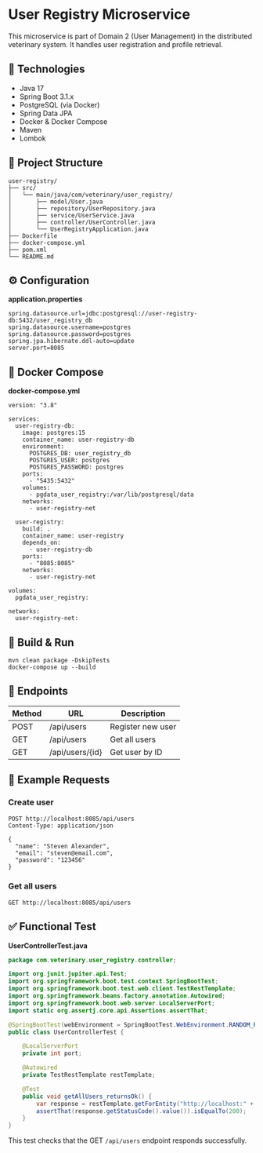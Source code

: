# User Registry Microservice

This microservice is part of Domain 2 (User Management) in the distributed veterinary system. It handles user registration and profile retrieval.

## 🚀 Technologies

- Java 17
- Spring Boot 3.1.x
- PostgreSQL (via Docker)
- Spring Data JPA
- Docker & Docker Compose
- Maven
- Lombok

## 📁 Project Structure

```
user-registry/
├── src/
│   └── main/java/com/veterinary/user_registry/
│       ├── model/User.java
│       ├── repository/UserRepository.java
│       ├── service/UserService.java
│       ├── controller/UserController.java
│       └── UserRegistryApplication.java
├── Dockerfile
├── docker-compose.yml
├── pom.xml
└── README.md
```

## ⚙️ Configuration

**application.properties**
```
spring.datasource.url=jdbc:postgresql://user-registry-db:5432/user_registry_db
spring.datasource.username=postgres
spring.datasource.password=postgres
spring.jpa.hibernate.ddl-auto=update
server.port=8085
```

## 🐳 Docker Compose

**docker-compose.yml**
```
version: "3.8"

services:
  user-registry-db:
    image: postgres:15
    container_name: user-registry-db
    environment:
      POSTGRES_DB: user_registry_db
      POSTGRES_USER: postgres
      POSTGRES_PASSWORD: postgres
    ports:
      - "5435:5432"
    volumes:
      - pgdata_user_registry:/var/lib/postgresql/data
    networks:
      - user-registry-net

  user-registry:
    build: .
    container_name: user-registry
    depends_on:
      - user-registry-db
    ports:
      - "8085:8085"
    networks:
      - user-registry-net

volumes:
  pgdata_user_registry:

networks:
  user-registry-net:
```

## 🔄 Build & Run

```
mvn clean package -DskipTests
docker-compose up --build
```

## 🔬 Endpoints

| Method | URL                    | Description           |
|--------|------------------------|-----------------------|
| POST   | /api/users             | Register new user     |
| GET    | /api/users             | Get all users         |
| GET    | /api/users/{id}        | Get user by ID        |

## 🧪 Example Requests

### Create user
```
POST http://localhost:8085/api/users
Content-Type: application/json

{
  "name": "Steven Alexander",
  "email": "steven@email.com",
  "password": "123456"
}
```

### Get all users
```
GET http://localhost:8085/api/users
```

## ✅ Functional Test

**UserControllerTest.java**
```java
package com.veterinary.user_registry.controller;

import org.junit.jupiter.api.Test;
import org.springframework.boot.test.context.SpringBootTest;
import org.springframework.boot.test.web.client.TestRestTemplate;
import org.springframework.beans.factory.annotation.Autowired;
import org.springframework.boot.web.server.LocalServerPort;
import static org.assertj.core.api.Assertions.assertThat;

@SpringBootTest(webEnvironment = SpringBootTest.WebEnvironment.RANDOM_PORT)
public class UserControllerTest {

    @LocalServerPort
    private int port;

    @Autowired
    private TestRestTemplate restTemplate;

    @Test
    public void getAllUsers_returnsOk() {
        var response = restTemplate.getForEntity("http://localhost:" + port + "/api/users", String.class);
        assertThat(response.getStatusCode().value()).isEqualTo(200);
    }
}
```

This test checks that the GET `/api/users` endpoint responds successfully.